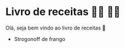 # Livro de receitas :man_cook: :woman_cook:

Olá, seja bem vindo ao livro de receitas :wave:

- Strogonoff de frango

